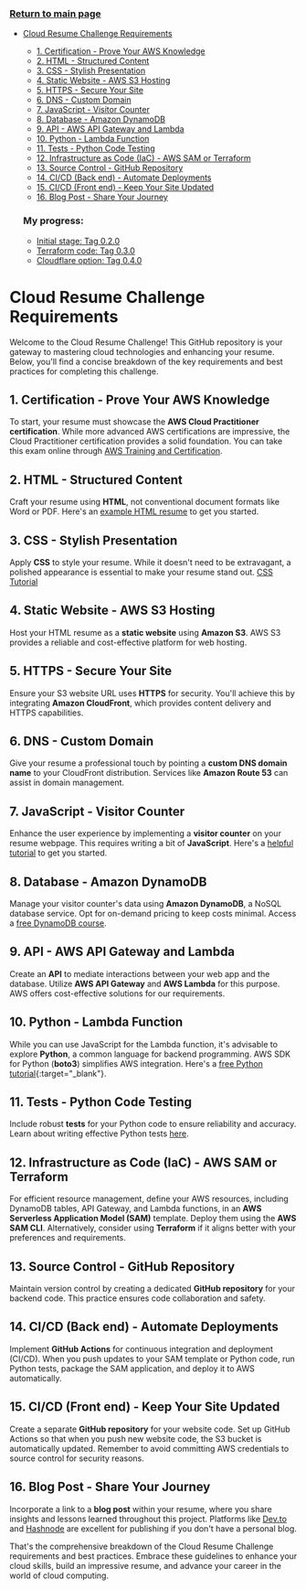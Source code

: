### [Return to main page](../README.md)

- [Cloud Resume Challenge Requirements](#cloud-resume-challenge-requirements)
  * [1. Certification - Prove Your AWS Knowledge](#1-certification---prove-your-aws-knowledge)
  * [2. HTML - Structured Content](#2-html---structured-content)
  * [3. CSS - Stylish Presentation](#3-css---stylish-presentation)
  * [4. Static Website - AWS S3 Hosting](#4-static-website---aws-s3-hosting)
  * [5. HTTPS - Secure Your Site](#5-https---secure-your-site)
  * [6. DNS - Custom Domain](#6-dns---custom-domain)
  * [7. JavaScript - Visitor Counter](#7-javascript---visitor-counter)
  * [8. Database - Amazon DynamoDB](#8-database---amazon-dynamodb)
  * [9. API - AWS API Gateway and Lambda](#9-api---aws-api-gateway-and-lambda)
  * [10. Python - Lambda Function](#10-python---lambda-function)
  * [11. Tests - Python Code Testing](#11-tests---python-code-testing)
  * [12. Infrastructure as Code (IaC) - AWS SAM or Terraform](#12-infrastructure-as-code--iac----aws-sam-or-terraform)
  * [13. Source Control - GitHub Repository](#13-source-control---github-repository)
  * [14. CI/CD (Back end) - Automate Deployments](#14-cicd-back-end---automate-deployments)
  * [15. CI/CD (Front end) - Keep Your Site Updated](#15-cicd-front-end---keep-your-site-updated)
  * [16. Blog Post - Share Your Journey](#16-blog-post---share-your-journey)

  ### My progress:
  - [Initial stage: Tag 0.2.0](./initial_stage_tag_0.2.0.md)
  - [Terraform code: Tag 0.3.0](./terraform_code_tag_0.3.0.md) 
  - [Cloudflare option: Tag 0.4.0](./cloudflare_tag_0.4.0.md)


# Cloud Resume Challenge Requirements

Welcome to the Cloud Resume Challenge! This GitHub repository is your gateway to mastering cloud technologies and enhancing your resume. Below, you'll find a concise breakdown of the key requirements and best practices for completing this challenge.

## 1. Certification - Prove Your AWS Knowledge

To start, your resume must showcase the **AWS Cloud Practitioner certification**. While more advanced AWS certifications are impressive, the Cloud Practitioner certification provides a solid foundation. You can take this exam online through [AWS Training and Certification](https://aws.amazon.com/certification/).

## 2. HTML - Structured Content

Craft your resume using **HTML**, not conventional document formats like Word or PDF. Here's an [example HTML resume](https://codepen.io/emzarts/pen/OXzmym) to get you started.

## 3. CSS - Stylish Presentation

Apply **CSS** to style your resume. While it doesn't need to be extravagant, a polished appearance is essential to make your resume stand out.
[CSS Tutorial](https://www.w3schools.com/css/default.asp)

## 4. Static Website - AWS S3 Hosting

Host your HTML resume as a **static website** using **Amazon S3**. AWS S3 provides a reliable and cost-effective platform for web hosting.

## 5. HTTPS - Secure Your Site

Ensure your S3 website URL uses **HTTPS** for security. You'll achieve this by integrating **Amazon CloudFront**, which provides content delivery and HTTPS capabilities.

## 6. DNS - Custom Domain

Give your resume a professional touch by pointing a **custom DNS domain name** to your CloudFront distribution. Services like **Amazon Route 53** can assist in domain management.

## 7. JavaScript - Visitor Counter

Enhance the user experience by implementing a **visitor counter** on your resume webpage. This requires writing a bit of **JavaScript**. Here's a [helpful tutorial](https://www.w3schools.com/js/js_htmldom.asp) to get you started.

## 8. Database - Amazon DynamoDB

Manage your visitor counter's data using **Amazon DynamoDB**, a NoSQL database service. Opt for on-demand pricing to keep costs minimal. Access a [free DynamoDB course](https://aws.amazon.com/dynamodb/getting-started/).

## 9. API - AWS API Gateway and Lambda

Create an **API** to mediate interactions between your web app and the database. Utilize **AWS API Gateway** and **AWS Lambda** for this purpose. AWS offers cost-effective solutions for our requirements.

## 10. Python - Lambda Function

While you can use JavaScript for the Lambda function, it's advisable to explore **Python**, a common language for backend programming. AWS SDK for Python (**boto3**) simplifies AWS integration. Here's a [free Python tutorial](https://www.learnpython.org/){:target="_blank"}.

## 11. Tests - Python Code Testing

Include robust **tests** for your Python code to ensure reliability and accuracy. Learn about writing effective Python tests [here](https://docs.python-guide.org/writing/tests/).

## 12. Infrastructure as Code (IaC) - AWS SAM or Terraform

For efficient resource management, define your AWS resources, including DynamoDB tables, API Gateway, and Lambda functions, in an **AWS Serverless Application Model (SAM)** template. Deploy them using the **AWS SAM CLI**. Alternatively, consider using **Terraform** if it aligns better with your preferences and requirements.

## 13. Source Control - GitHub Repository

Maintain version control by creating a dedicated **GitHub repository** for your backend code. This practice ensures code collaboration and safety.

## 14. CI/CD (Back end) - Automate Deployments

Implement **GitHub Actions** for continuous integration and deployment (CI/CD). When you push updates to your SAM template or Python code, run Python tests, package the SAM application, and deploy it to AWS automatically.

## 15. CI/CD (Front end) - Keep Your Site Updated

Create a separate **GitHub repository** for your website code. Set up GitHub Actions so that when you push new website code, the S3 bucket is automatically updated. Remember to avoid committing AWS credentials to source control for security reasons.

## 16. Blog Post - Share Your Journey

Incorporate a link to a **blog post** within your resume, where you share insights and lessons learned throughout this project. Platforms like [Dev.to](https://dev.to/) and [Hashnode](https://hashnode.com/) are excellent for publishing if you don't have a personal blog.

That's the comprehensive breakdown of the Cloud Resume Challenge requirements and best practices. Embrace these guidelines to enhance your cloud skills, build an impressive resume, and advance your career in the world of cloud computing.


